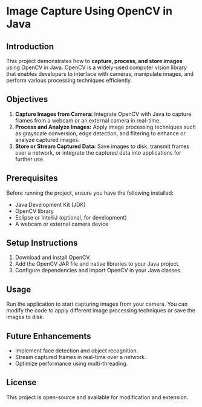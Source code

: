 # Image Capture Using OpenCV in Java

## Introduction
This project demonstrates how to **capture, process, and store images** using OpenCV in Java. OpenCV is a widely-used computer vision library that enables developers to interface with cameras, manipulate images, and perform various processing techniques efficiently.

## Objectives
1. **Capture Images from Camera:** Integrate OpenCV with Java to capture frames from a webcam or an external camera in real-time.
2. **Process and Analyze Images:** Apply image processing techniques such as grayscale conversion, edge detection, and filtering to enhance or analyze captured images.
3. **Store or Stream Captured Data:** Save images to disk, transmit frames over a network, or integrate the captured data into applications for further use.

## Prerequisites
Before running the project, ensure you have the following installed:
- Java Development Kit (JDK)
- OpenCV library
- Eclipse or IntelliJ (optional, for development)
- A webcam or external camera device

## Setup Instructions
1. Download and install OpenCV.
2. Add the OpenCV JAR file and native libraries to your Java project.
3. Configure dependencies and import OpenCV in your Java classes.

## Usage
Run the application to start capturing images from your camera. You can modify the code to apply different image processing techniques or save the images to disk.

## Future Enhancements
- Implement face detection and object recognition.
- Stream captured frames in real-time over a network.
- Optimize performance using multi-threading.

## License
This project is open-source and available for modification and extension.

